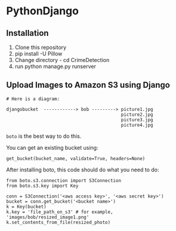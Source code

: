 # PythonDjango
## Installation
1. Clone this repository
2. pip install -U Pillow
3. Change directory - cd CrimeDetection
4. run python manage.py runserver
      
## Upload Images to Amazon S3 using Django

    # Here is a diagram:
```
djangobucket  ------------> bob ---------> picture1.jpg
                                           picture2.jpg
                                           picture3.jpg
                                           picture4.jpg
```                                           

  ```boto``` is the best way to do this.

You can get an existing bucket using:

```get_bucket(bucket_name, validate=True, headers=None)```

After installing boto, this code should do what you need to do:

```
from boto.s3.connection import S3Connection
from boto.s3.key import Key

conn = S3Connection('<aws access key>', '<aws secret key>')
bucket = conn.get_bucket('<bucket name>')
k = Key(bucket)
k.key = 'file_path_on_s3' # for example, 'images/bob/resized_image1.png'
k.set_contents_from_file(resized_photo)
```
